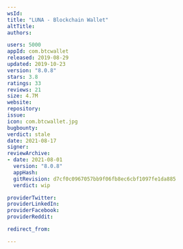```yaml
---
wsId: 
title: "LUNA - Blockchain Wallet"
altTitle: 
authors:

users: 5000
appId: com.btcwallet
released: 2019-08-29
updated: 2019-10-23
version: "8.0.8"
stars: 3.8
ratings: 33
reviews: 21
size: 4.7M
website: 
repository: 
issue: 
icon: com.btcwallet.jpg
bugbounty: 
verdict: stale
date: 2021-08-17
signer: 
reviewArchive:
- date: 2021-08-01
  version: "8.0.8"
  appHash: 
  gitRevision: d7cf0c0967057bb9f06fb8ec6cbf1097fe1da885
  verdict: wip

providerTwitter: 
providerLinkedIn: 
providerFacebook: 
providerReddit: 

redirect_from:

---
```



